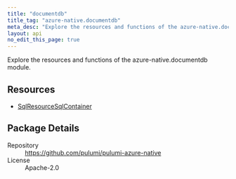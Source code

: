 ```yaml
---
title: "documentdb"
title_tag: "azure-native.documentdb"
meta_desc: "Explore the resources and functions of the azure-native.documentdb module."
layout: api
no_edit_this_page: true
---
```


<!-- WARNING: this file was generated by test. -->
<!-- Do not edit by hand unless you're certain you know what you are doing! -->

Explore the resources and functions of the azure-native.documentdb module.

<h2 id="resources">Resources</h2>
<ul class="api">
    <li><a href="sqlresourcesqlcontainer/" title="SqlResourceSqlContainer"><span class="api-symbol api-symbol--resource"></span>SqlResourceSqlContainer</a></li>
</ul>

<h2 id="package-details">Package Details</h2>
<dl class="package-details">
	<dt>Repository</dt>
	<dd><a href="https://github.com/pulumi/pulumi-azure-native">https://github.com/pulumi/pulumi-azure-native</a></dd>
	<dt>License</dt>
	<dd>Apache-2.0</dd>
</dl>


